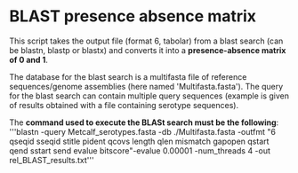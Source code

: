 # BLAST presence absence matrix

This script takes the output file (format 6, tabolar) from a blast search (can be blastn, blastp or blastx) and converts it into a **presence-absence matrix of 0 and 1**.

The database for the blast search is a multifasta file of reference sequences/genome assemblies (here named 'Multifasta.fasta'). The query for the blast search can contain multiple query sequences (example is given of results obtained with a file containing serotype sequences).

The **command used to execute the BLASt search must be the following**: '''blastn -query Metcalf_serotypes.fasta -db ./Multifasta.fasta -outfmt "6 qseqid sseqid stitle pident qcovs length qlen mismatch gapopen qstart qend sstart send evalue bitscore"-evalue 0.00001 -num_threads 4 -out rel_BLAST_results.txt'''
